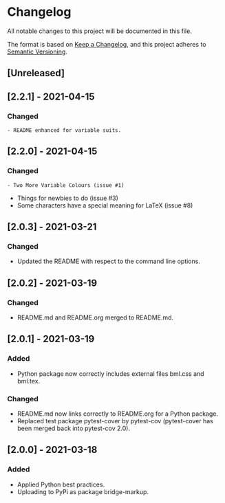 # Changelog

All notable changes to this project will be documented in this file.

The format is based on [Keep a Changelog](https://keepachangelog.com/en/1.0.0/),
and this project adheres to [Semantic Versioning](https://semver.org/spec/v2.0.0.html).

## [Unreleased]

## [2.2.1] - 2021-04-15

### Changed
	- README enhanced for variable suits.

## [2.2.0] - 2021-04-15

### Changed
	- Two More Variable Colours (issue #1)
  - Things for newbies to do (issue #3)
  - Some characters have a special meaning for LaTeX (issue #8)

## [2.0.3] - 2021-03-21

### Changed

  - Updated the README with respect to the command line options.

## [2.0.2] - 2021-03-19

### Changed

  - README.md and README.org merged to README.md.

## [2.0.1] - 2021-03-19

### Added

  - Python package now correctly includes external files bml.css and bml.tex.

### Changed

  - README.md now links correctly to README.org for a Python package.
  - Replaced test package pytest-cover by pytest-cov (pytest-cover has been merged back into pytest-cov 2.0).

## [2.0.0] - 2021-03-18

### Added

  - Applied Python best practices.
  - Uploading to PyPi as package bridge-markup.

